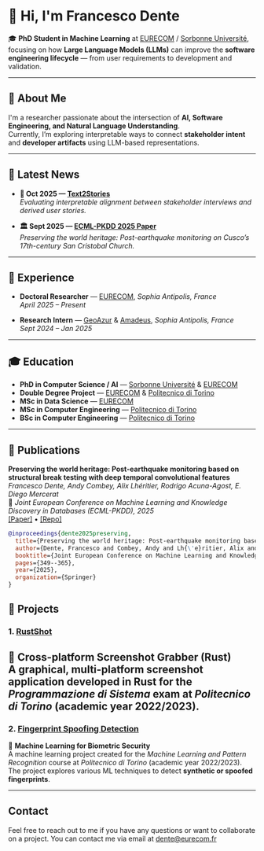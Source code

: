 # 👋 Hi, I'm Francesco Dente

🎓 **PhD Student in Machine Learning** at [EURECOM](https://www.eurecom.fr/en) / [Sorbonne Université](https://www.sorbonne-universite.fr/),  
focusing on how **Large Language Models (LLMs)** can improve the **software engineering lifecycle** — from user requirements to development and validation.

---

## 🧠 About Me
I'm a researcher passionate about the intersection of **AI, Software Engineering, and Natural Language Understanding**.  
Currently, I’m exploring interpretable ways to connect **stakeholder intent** and **developer artifacts** using LLM-based representations.

---

## 📰 Latest News

- **📘 Oct 2025 — [Text2Stories](https://arxiv.org/abs/2510.08622)**  
  *Evaluating interpretable alignment between stakeholder interviews and derived user stories.*

- **🏛️ Sept 2025 — [ECML-PKDD 2025 Paper](https://ecmlpkdd-storage.s3.eu-central-1.amazonaws.com/preprints/2025/ads/preprint_ecml_pkdd_2025_ads_650.pdf)**  
  *Preserving the world heritage: Post-earthquake monitoring on Cusco’s 17th-century San Cristobal Church.*

---

## 💼 Experience

- **Doctoral Researcher** — [EURECOM](https://www.eurecom.fr/en), *Sophia Antipolis, France*  
  *April 2025 – Present*

- **Research Intern** — [GeoAzur](https://geoazur.oca.eu/en/) & [Amadeus](https://amadeus.com/), *Sophia Antipolis, France*  
  *Sept 2024 – Jan 2025*

---

## 🎓 Education

- **PhD in Computer Science / AI** — [Sorbonne Université](https://www.sorbonne-universite.fr/) & [EURECOM](https://www.eurecom.fr/en)
- **Double Degree Project** — [EURECOM](https://www.eurecom.fr/en) & [Politecnico di Torino](https://www.polito.it/)
- **MSc in Data Science** — [EURECOM](https://www.eurecom.fr/en)
- **MSc in Computer Engineering** — [Politecnico di Torino](https://www.polito.it/)
- **BSc in Computer Engineering** — [Politecnico di Torino](https://www.polito.it/)

---

## 📄 Publications

**Preserving the world heritage: Post-earthquake monitoring based on structural break testing with deep temporal convolutional features**  
*Francesco Dente, Andy Combey, Alix Lhéritier, Rodrigo Acuna-Agost, E. Diego Mercerat*  
📘 *Joint European Conference on Machine Learning and Knowledge Discovery in Databases (ECML-PKDD), 2025*  
[[Paper]](https://ecmlpkdd-storage.s3.eu-central-1.amazonaws.com/preprints/2025/ads/preprint_ecml_pkdd_2025_ads_650.pdf) • [[Repo]](https://github.com/francdente/SHM-post_earthquake_monitoring)

```bibtex
@inproceedings{dente2025preserving,
  title={Preserving the world heritage: Post-earthquake monitoring based on structural break testing with deep temporal convolutional features},
  author={Dente, Francesco and Combey, Andy and Lh{\'e}ritier, Alix and Acuna-Agost, Rodrigo and Mercerat, E Diego},
  booktitle={Joint European Conference on Machine Learning and Knowledge Discovery in Databases},
  pages={349--365},
  year={2025},
  organization={Springer}
}
```

## 🧩 Projects

### 1. [RustShot](https://github.com/AChiabodo/RustShot)
🦀 **Cross-platform Screenshot Grabber (Rust)**  
A graphical, multi-platform screenshot application developed in **Rust** for the *Programmazione di Sistema* exam at *Politecnico di Torino* (academic year 2022/2023).  
---

### 2. [Fingerprint Spoofing Detection](https://github.com/francdente/FingerPrintSpoofing_Detection)
🧬 **Machine Learning for Biometric Security**  
A machine learning project created for the *Machine Learning and Pattern Recognition* course at *Politecnico di Torino* (academic year 2022/2023).  
The project explores various ML techniques to detect **synthetic or spoofed fingerprints**.

---



## Contact

Feel free to reach out to me if you have any questions or want to collaborate on a project. You can contact me via email at [dente@eurecom.fr](mailto:dente@eurecom.fr)
